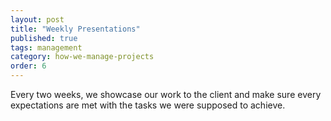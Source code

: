 ```yaml
---
layout: post
title: "Weekly Presentations"
published: true
tags: management
category: how-we-manage-projects
order: 6
---
```


Every two weeks, we showcase our work to the client and make sure every expectations are met with the tasks we were supposed to achieve.
